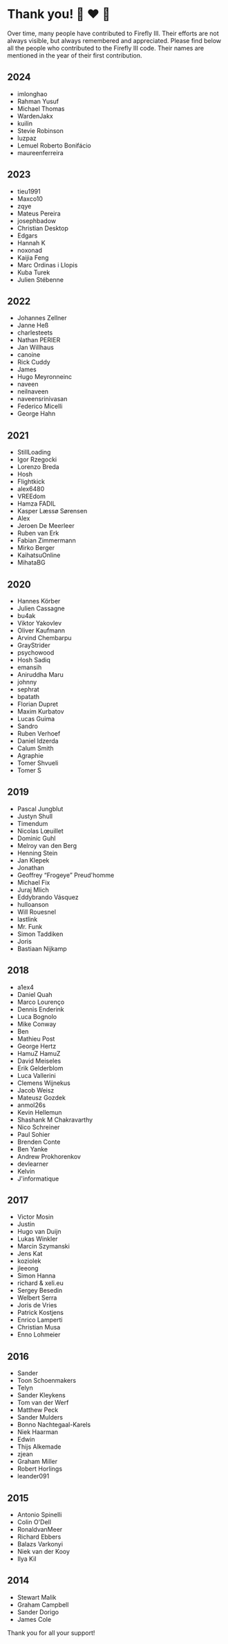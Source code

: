 # Thank you! :tada: :heart: :tada:

Over time, many people have contributed to Firefly III. Their efforts are not always visible, but always remembered and appreciated.
Please find below all the people who contributed to the Firefly III code. Their names are mentioned in the year of their first contribution.

## 2024
- imlonghao
- Rahman Yusuf
- Michael Thomas
- WardenJakx
- kuilin
- Stevie Robinson
- luzpaz
- Lemuel Roberto Bonifácio
- maureenferreira

## 2023
- tieu1991
- Maxco10
- zqye
- Mateus Pereira
- josephbadow
- Christian Desktop
- Edgars
- Hannah K
- noxonad
- Kaijia Feng
- Marc Ordinas i Llopis
- Kuba Turek
- Julien Stébenne

## 2022
- Johannes Zellner
- Janne Heß
- charlesteets
- Nathan PERIER
- Jan Willhaus
- canoine
- Rick Cuddy
- James
- Hugo Meyronneinc
- naveen
- neilnaveen
- naveensrinivasan
- Federico Micelli
- George Hahn

## 2021
- StillLoading
- Igor Rzegocki
- Lorenzo Breda
- Hosh
- Flightkick
- alex6480
- VREEdom
- Hamza FADIL
- Kasper Læssø Sørensen
- Alex
- Jeroen De Meerleer
- Ruben van Erk
- Fabian Zimmermann
- Mirko Berger
- KaihatsuOnline
- MihataBG

## 2020
- Hannes Körber
- Julien Cassagne
- bu4ak
- Viktor Yakovlev
- Oliver Kaufmann
- Arvind Chembarpu
- GrayStrider
- psychowood
- Hosh Sadiq
- emansih
- Aniruddha Maru
- johnny
- sephrat
- bpatath
- Florian Dupret
- Maxim Kurbatov
- Lucas Guima
- Sandro
- Ruben Verhoef
- Daniel Idzerda
- Calum Smith
- Agraphie
- Tomer Shvueli
- Tomer S

## 2019
- Pascal Jungblut
- Justyn Shull
- Timendum
- Nicolas Lœuillet
- Dominic Guhl
- Melroy van den Berg
- Henning Stein
- Jan Klepek
- Jonathan
- Geoffrey “Frogeye” Preud'homme
- Michael Fix
- Juraj Mlich
- Eddybrando Vásquez
- hulloanson
- Will Rouesnel
- lastlink
- Mr. Funk
- Simon Taddiken
- Joris
- Bastiaan Nijkamp

## 2018
- a1ex4
- Daniel Quah
- Marco Lourenço
- Dennis Enderink
- Luca Bognolo
- Mike Conway
- Ben
- Mathieu Post
- George Hertz
- HamuZ HamuZ
- David Meiseles
- Erik Gelderblom
- Luca Vallerini
- Clemens Wijnekus
- Jacob Weisz
- Mateusz Gozdek
- anmol26s
- Kevin Hellemun
- Shashank M Chakravarthy
- Nico Schreiner
- Paul Sohier
- Brenden Conte
- Ben Yanke
- Andrew Prokhorenkov
- devlearner
- Kelvin
- J'informatique

## 2017
- Victor Mosin
- Justin
- Hugo van Duijn
- Lukas Winkler
- Marcin Szymanski
- Jens Kat
- koziolek
- jleeong
- Simon Hanna
- richard & xeli.eu
- Sergey Besedin
- Welbert Serra
- Joris de Vries
- Patrick Kostjens
- Enrico Lamperti
- Christian Musa
- Enno Lohmeier

## 2016
- Sander
- Toon Schoenmakers
- Telyn
- Sander Kleykens
- Tom van der Werf
- Matthew Peck
- Sander Mulders
- Bonno Nachtegaal-Karels
- Niek Haarman
- Edwin
- Thijs Alkemade
- zjean
- Graham Miller
- Robert Horlings
- leander091

## 2015
- Antonio Spinelli
- Colin O'Dell
- RonaldvanMeer
- Richard Ebbers
- Balazs Varkonyi
- Niek van der Kooy
- Ilya Kil

## 2014
- Stewart Malik
- Graham Campbell
- Sander Dorigo
- James Cole


Thank you for all your support!
